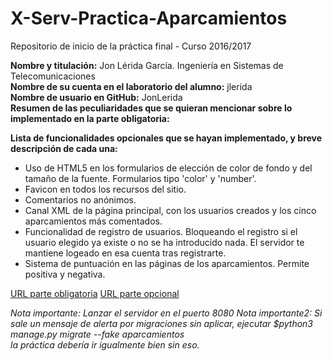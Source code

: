 # X-Serv-Practica-Aparcamientos
Repositorio de inicio de la práctica final - Curso 2016/2017



**Nombre y titulación:** Jon Lérida García. Ingeniería en Sistemas de Telecomunicaciones  
**Nombre de su cuenta en el laboratorio del alumno:** jlerida  
**Nombre de usuario en GitHub:** JonLerida  
**Resumen de las peculiaridades que se quieran mencionar sobre lo implementado en la parte obligatoria:**  

**Lista de funcionalidades opcionales que se hayan implementado, y breve descripción de cada una:**  
* Uso de HTML5 en los formularios de elección de color de fondo y del tamaño de la fuente. Formularios tipo 'color' y 'number'.
* Favicon en todos los recursos del sitio.
* Comentarios no anónimos.
* Canal XML de la página principal, con los usuarios creados y los cinco aparcamientos más comentados.
* Funcionalidad de registro de usuarios. Bloqueando el registro si el usuario elegido ya existe o no se ha introducido nada. El servidor te mantiene logeado en esa cuenta tras registrarte.
* Sistema de puntuación en las páginas de los aparcamientos. Permite positiva y negativa.

[URL parte obligatoria](https://www.youtube.com/watch?v=MinzfZc95lE "Obligatoria")
[URL parte opcional](https://www.youtube.com/watch?v=U4IEZzSb1NI "opcional")

*Nota importante: Lanzar el servidor en el puerto 8080*
*Nota importante2: Si sale un mensaje de alerta por migraciones sin aplicar, ejecutar $python3 manage.py migrate --fake aparcamientos  
la práctica debería ir igualmente bien sin eso.*


